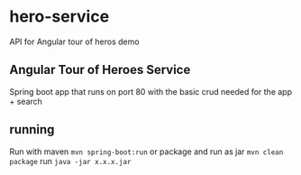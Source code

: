 # hero-service
API for Angular tour of heros demo
## Angular Tour of Heroes Service 
Spring boot app that runs on port 80
with the basic crud needed for the app + search
## running
Run with maven `mvn spring-boot:run`
or package and run as jar `mvn clean package`
run `java -jar x.x.x.jar`
